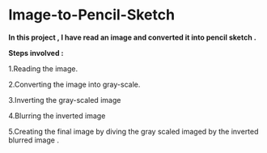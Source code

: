 # Image-to-Pencil-Sketch

**In this project , I have read an image and converted it into pencil sketch .**

**Steps involved :**

1.Reading the image.

2.Converting the image into gray-scale.

3.Inverting the gray-scaled image

4.Blurring the inverted image

5.Creating the final image by diving the gray scaled imaged by the inverted blurred image .
